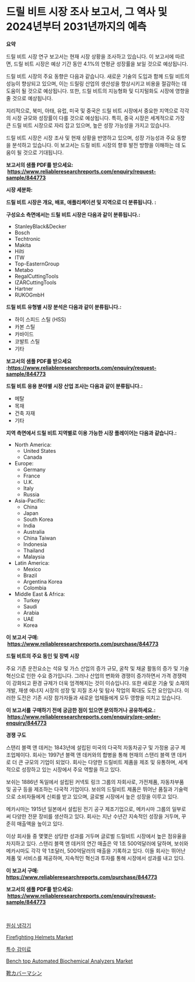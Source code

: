 <p><h1>드릴 비트 시장 조사 보고서, 그 역사 및 2024년부터 2031년까지의 예측</h1></p><p><strong>요약</strong></p>
<p><p>드릴 비트 시장 연구 보고서는 현재 시장 상황을 조사하고 있습니다. 이 보고서에 따르면, 드릴 비트 시장은 예상 기간 동안 4.1%의 연평균 성장률을 보일 것으로 예상됩니다.</p><p>드릴 비트 시장의 주요 동향은 다음과 같습니다. 새로운 기술의 도입과 함께 드릴 비트의 성능이 향상되고 있으며, 이는 드릴링 산업의 생산성을 향상시키고 비용을 절감하는 데 도움이 될 것으로 예상됩니다. 또한, 드릴 비트의 지능형화 및 디지털화도 시장에 영향을 줄 것으로 예상됩니다.</p><p>지리적으로, 북미, 아태, 유럽, 미국 및 중국은 드릴 비트 시장에서 중요한 지역으로 각각의 시장 규모와 성장률이 다를 것으로 예상됩니다. 특히, 중국 시장은 세계적으로 가장 큰 드릴 비트 시장으로 자리 잡고 있으며, 높은 성장 가능성을 가지고 있습니다.</p><p>드릴 비트 시장은 시장 조사 및 현재 상황을 반영하고 있으며, 성장 가능성과 주요 동향을 분석하고 있습니다. 이 보고서는 드릴 비트 시장의 향후 발전 방향을 이해하는 데 도움이 될 것으로 기대됩니다.</p></p>
<p><strong>보고서의 샘플 PDF를 받으세요: &nbsp;<a href="https://www.reliableresearchreports.com/enquiry/request-sample/844773">https://www.reliableresearchreports.com/enquiry/request-sample/844773</a></strong></p>
<p><strong>시장 세분화:</strong></p>
<p><strong> 드릴 비트 시장은 개요, 배포, 애플리케이션 및 지역으로 더 분류됩니다. :</strong></p>
<p><strong>구성요소 측면에서는 드릴 비트 시장은 다음과 같이 분류됩니다.:</strong></p>
<p><ul><li>StanleyBlack&Decker</li><li>Bosch</li><li>Techtronic</li><li>Makita</li><li>Hilti</li><li>ITW</li><li>Top-EasternGroup</li><li>Metabo</li><li>RegalCuttingTools</li><li>IZARCuttingTools</li><li>Hartner</li><li>RUKOGmbH</li></ul></p>
<p><strong> 드릴 비트 유형별 시장 분석은 다음과 같이 분류됩니다.:</strong></p>
<p><ul><li>하이 스피드 스틸 (HSS)</li><li>카본 스틸</li><li>카바이드</li><li>코발트 스틸</li><li>기타</li></ul></p>
<p><strong>보고서의 샘플 PDF를 받으세요 :<a href="https://www.reliableresearchreports.com/enquiry/request-sample/844773">https://www.reliableresearchreports.com/enquiry/request-sample/844773</a></strong></p>
<p><strong> 드릴 비트 응용 분야별 시장 산업 조사는 다음과 같이 분류됩니다.:</strong></p>
<p><ul><li>메탈</li><li>목재</li><li>건축 자재</li><li>기타</li></ul></p>
<p><strong>지역 측면에서 드릴 비트 지역별로 이용 가능한 시장 플레이어는 다음과 같습니다.:</strong></p>
<p><ul>
    <li>
        North America:
        <ul>
            <li>United States</li>
            <li>Canada</li>
        </ul>
    </li>
    <li>
        Europe:
        <ul>
            <li>Germany</li>
            <li>France</li>
            <li>U.K.</li>
            <li>Italy</li>
            <li>Russia</li>
        </ul>
    </li>
    <li>
        Asia-Pacific:
        <ul>
            <li>China</li>
            <li>Japan</li>
            <li>South Korea</li>
            <li>India</li>
            <li>Australia</li>
            <li>China Taiwan</li>
            <li>Indonesia</li>
            <li>Thailand</li>
            <li>Malaysia</li>
        </ul>
    </li>
    <li>
        Latin America:
        <ul>
            <li>Mexico</li>
            <li>Brazil</li>
            <li>Argentina Korea</li>
            <li>Colombia</li>
        </ul>
    </li>
    <li>
        Middle East & Africa:
        <ul>
            <li>Turkey</li>
            <li>Saudi</li>
            <li>Arabia</li>
            <li>UAE</li>
            <li>Korea</li>
        </ul>
    </li>
    </ul></p>
<p><strong>이 보고서 구매: &nbsp;<a href="https://www.reliableresearchreports.com/purchase/844773">https://www.reliableresearchreports.com/purchase/844773</a></strong></p>
<p><strong>드릴 비트의 주요 동인 및 장벽 시장</strong></p>
<p><p>주요 기존 운전요소는 석유 및 가스 산업의 증가 규모, 굴착 및 채굴 활동의 증가 및 기술 혁신으로 인한 수요 증가입니다. 그러나 산업의 변화와 경쟁이 증가하면서 가격 경쟁력이 강화되고 환경 규제가 더욱 엄격해지는 것이 이슈입니다. 또한 새로운 기술 및 소재의 개발, 재생 에너지 시장의 성장 및 지질 조사 및 탐사 작업의 확대도 도전 요인입니다. 이러한 도전은 기존 시장 참가자들과 새로운 업체들에게 모두 영향을 미치고 있습니다.</p></p>
<p><strong>이 보고서를 구매하기 전에 궁금한 점이 있으면 문의하거나 공유하세요.: &nbsp;<a href="https://www.reliableresearchreports.com/enquiry/pre-order-enquiry/844773">https://www.reliableresearchreports.com/enquiry/pre-order-enquiry/844773</a></strong></p>
<p><strong>경쟁 구도</strong></p>
<p><p>스탠리 블랙 앤 데커는 1843년에 설립된 미국의 다국적 자동차공구 및 가정용 공구 제조업체이다. 회사는 1997년 블랙 앤 데커와의 합병을 통해 현재의 스탠리 블랙 앤 데커로 더 큰 규모의 기업이 되었다. 회사는 다양한 드릴비트 제품을 제조 및 유통하며, 세계적으로 성장하고 있는 시장에서 주요 역할을 하고 있다.</p><p>보쉬는 1886년 독일에서 설립된 커넥토 링크 그룹의 자회사로, 가전제품, 자동차부품 및 공구 등을 제조하는 다국적 기업이다. 보쉬의 드릴비트 제품은 뛰어난 품질과 기술력으로 소비자들에게 신뢰를 받고 있으며, 글로벌 시장에서 높은 성장을 이루고 있다.</p><p>메카시마는 1915년 일본에서 설립된 전기 공구 제조기업으로, 메카시마 그룹의 일부로써 다양한 전문 장비를 생산하고 있다. 회사는 지난 수년간 지속적인 성장을 거두며, 꾸준히 매출액을 높이고 있다.</p><p>이상 회사들 중 몇몇은 상당한 성과를 거두며 글로벌 드릴비트 시장에서 높은 점유율을 차지하고 있다. 스탠리 블랙 앤 데커의 연간 매출은 약 1조 500억달러에 달하며, 보쉬와 메카시마도 각각 약 1조달러, 500억달러의 매출을 기록하고 있다. 이들 회사는 뛰어난 제품 및 서비스를 제공하며, 지속적인 혁신과 투자를 통해 시장에서 성과를 내고 있다.</p></p>
<p><strong>이 보고서 구매: &nbsp; <a href="https://www.reliableresearchreports.com/purchase/844773">https://www.reliableresearchreports.com/purchase/844773</a></strong></p>
<p><strong>보고서의 샘플 PDF를 받으세요: &nbsp;<a href="https://www.reliableresearchreports.com/enquiry/request-sample/844773">https://www.reliableresearchreports.com/enquiry/request-sample/844773</a></strong><strong></strong></p>
<p>&nbsp;</p>
<p><p><a href="https://github.com/fredrickeglers/Market-Research-Report-List-1/blob/main/68040164002.md">원심 냉각기</a></p><p><a href="https://medium.com/@mdmasty/firefighting-helmets-market-analysis-its-cagr-market-segmentation-and-global-industry-overview-73a915f91bf3">Firefighting Helmets Market</a></p><p><a href="https://medium.com/@joespinka88967/%ED%8A%B9%EC%88%98-%EA%B0%90%EB%AF%B8%EB%A3%8C-%EC%8B%9C%EC%9E%A5-%EA%B2%BD%EC%9F%81-%EB%B6%84%EC%84%9D-%EC%8B%9C%EC%9E%A5-%EB%8F%99%ED%96%A5-%EB%B0%8F-2031%EB%85%84%EA%B9%8C%EC%A7%80%EC%9D%98-%EC%98%88%EC%B8%A1-742345ba7fa4">특수 감미료</a></p><p><a href="https://issuu.com/reportprime-2/docs/bench-top-automated-biochemical-ana_2ccec9311bd35d">Bench top Automated Biochemical Analyzers Market</a></p><p><a href="https://github.com/hwbcz413288296/Market-Research-Report-List-1/blob/main/27224444399.md">靴カバーマシン</a></p></p>